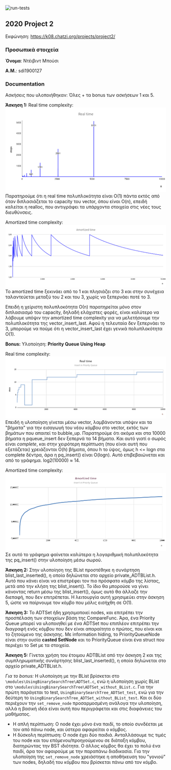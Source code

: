 ![run-tests](../../workflows/run-tests/badge.svg)

## 2020 Project 2

Εκφώνηση: https://k08.chatzi.org/projects/project2/


### Προσωπικά στοιχεία

__Όνομα__: Ντέιβιντ Μπούσι

__Α.Μ.__: sdi1900127


### Documentation
Aσκήσεις που υλοποιήθηκαν: Όλες + τα bonus των ασκήσεων 1 και 5.

__Άσκηση 1:__
Real time complexity:
![vector real time](charts/vectorrealtime.png)
Παρατηρούμε ότι η real time πολυπλοκότητα είναι Ο(1) πάντα εκτός από όταν διπλασιάζεται το capacity του vector, όπου είναι O(n), επειδή καλείται η realloc, που αντιγράφει τα υπάρχοντα στοιχεία στις νέες τους διευθύνσεις.

Amortized time complexity:
![vector amortized time](charts/vectoramortized.png)
Το amortized time ξεκινάει από το 1 και πλησιάζει στο 3 και στην συνέχεια ταλαντεύεται μεταξύ του 2 και του 3, χωρίς να ξεπερνάει ποτέ το 3.

Επειδή η χείριστη πολυπλοκότητα Ο(n) παρατηρείται μόνο στον διπλασιασμό του capacity, δηλαδή ελάχιστες φορές, είναι καλύτερο να λάβουμε υπόψιν την amortized time complexity για να μελετήσουμε την πολυπλοκότητα της vector_insert_last. Αφού η τελευταία δεν ξεπερνάει το 3, μπορούμε να πούμε ότι η vector_insert_last έχει γενικά πολυπλοκότητα Ο(1).

__Bonus:__
Υλοποίηση: __Priority Queue Using Heap__

Real time complexity:
![priority queue real time](charts/pqrealtime.png)
Επειδή η υλοποίηση γίνεται μέσω vector, λαμβάνονται υπόψιν και τα "βήματα" για την εισαγωγή του νέου κόμβου στο vector, εκτός των βημάτων που απαιτεί το bubble_up.
Παρατηρούμε ότι ακόμα και στα 10000 βήματα η pqueue_insert δεν ξεπερνά τα 14 βήματα. Και αυτό γιατί ο σωρός είναι *complete*, και στην χειρότερη περίπτωση (που είναι αυτή που εξετάζεται) χρειάζονται O(h) βήματα, όπου h το ύψος, όμως h <= logn στα complete δέντρα, άρα η pq_insert() είναι O(logn). Αυτό επιβεβαιώνεται και από το γράφημα. log2(10000) &asymp; 14.

Amortized time complexity:
![priority queue amortized time](charts/pqamortized.png)
Σε αυτό το γράφημα φαίνεται καλύτερα η λογαριθμική πολυπλοκότητα της pq_insert() στην υλοποίηση μέσω σωρού.

__Άσκηση 2:__
Στην υλοποίηση της BList προστέθηκε η συνάρτηση blist_last_inserted(), η οποία δηλώνεται στο αρχείο private_ADTBList.h. Αυτό που κάνει είναι να επιστρέφει τον πιο πρόσφατο κόμβο της λίστας, μετά από την κλήση της blist_insert(). Το ίδιο θα μπορούσε να γίνει κάνοντας return μέσω της blist_insert(), όμως αυτό θα άλλαζε την διεπαφή, που δεν επιτρέπεται. Η λειτουργία αυτή χρησιμεύει στην άσκηση 5, ώστε να παίρνουμε τον κόμβο που μόλις εισήχθη σε Ο(1).

__Άσκηση 3:__
Το ADTSet ήδη χρησιμοποιεί nodes, και επιτρέπει την προσπέλαση των στοιχείων βάση της CompareFunc. Άρα, ένα Priority Queue μπορεί να υλοποιηθεί με ένα ADTSet που επιπλέον επιτρέπει την διαγραφή ενός κόμβου που δεν είναι απαραίτητα ο πρώτος, που είναι και το ζητούμενο της άσκησης.
Με information hiding, το PriorityQueueNode είναι στην ουσία __casted SetNode__ και το PriorityQueue είναι ένα struct που περιέχει το Set με τα στοιχεία.

__Άσκηση 5:__
Γίνεται χρήση του έτοιμου ADTBList από την άσκηση 2 και της συμπληρωματικής συνάρτησης blist_last_inserted(), η οποία δηλώνεται στο αρχείο private_ADTBList.h.

*Για το bonus:*
Η υλοποίηση με την BList βρίσκεται στο `\modules\UsingBinarySearchTree\ADTSet.c`, ενώ η υλοποίηση χωρίς BList στο `\modules\UsingBinarySearchTree\ADTSet_without_BList.c`.
Για την πρώτη παράγεται το test, `UsingBinarySearchTree_ADTSet_test`, ενώ για την δεύτερη το `UsingBinarySearchTree_ADTSet_without_BList_test`.
Και οι δύο περιέχουν την `set_remove_node` προσαρμοσμένη ανάλογα την υλοποίηση, αλλά η βασική ιδέα είναι αυτή που περιγράφεται και στις διαφάνειες του μαθήματος.
* Η απλή περίπτωση: Ο node έχει μόνο ένα παιδί, το οποίο συνδέεται με τον από πάνω node, και ύστερα αφαιρείται ο κόμβος.
* Η δύσκολη περίπτωση: Ο node έχει δύο παιδιά. Ανταλλάσουμε τις τιμές του node και του επόμενου/προηγούμενου σε διάταξη κόμβου, διατηρώντας την BST ιδιότητα. Ο άλλος κόμβος θα έχει το πολύ ένα παιδί, άρα τον αφαιρούμε με την παραπάνω διαδικασία.
Για την υλοποίηση της `set_remove_node` χρειάστηκε η αποθήκευση του "γονιού" των nodes, δηλαδή του κόμβου που βρίσκεται πάνω από τον κόμβο.
